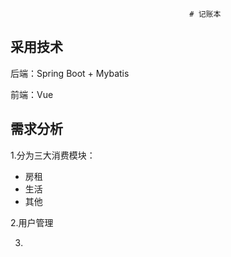 											# 记账本

## 采用技术

后端：Spring Boot + Mybatis 

前端：Vue

## 需求分析

1.分为三大消费模块：

+ 房租
+ 生活
+ 其他

2.用户管理

3.